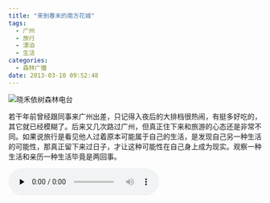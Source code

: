```yaml
---
title: "来到春末的南方花城"
tags:
  - 广州
  - 旅行
  - 漂泊
  - 生活
categories:
  - 森林广播
date: 2013-03-10 09:52:48
---
```


![晓禾依树森林电台](../../../images/radiocover/radio_049.jpg) 

若干年前曾经跟同事来广州出差，只记得入夜后的大排档很热闹，有挺多好吃的，其它就已经模糊了。后来又几次路过广州，但真正住下来和旅游的心态还是非常不同。如果说旅行是看见他人过着原本可能属于自己的生活，是发现自己另一种生活的可能性，那真正留下来过日子，才让这种可能性在自己身上成为现实。观察一种生活和亲历一种生活毕竟是两回事。   

<audio id="audio" controls="" preload="none">
  <source id="mp3" src="http://www.coletree.com/radio/coletree_radio_049.mp3">
</audio>